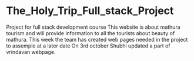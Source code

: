 # The_Holy_Trip_Full_stack_Project
Project for full stack development course
This website is about mathura tourism and will provide information to all the tourists about beauty of mathura.
This week the team has created web pages needed in the project to assemple at a later date
On 3rd october Shubhi updated a part of vrindavan webpage.
